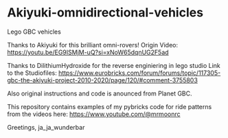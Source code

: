 # Akiyuki-omnidirectional-vehicles
Lego GBC vehicles

Thanks to Akiyuki for this brilliant omni-rovers!
Origin Video: https://youtu.be/EG9ISMjM-uQ?si=xNoW65dqnUG2F5ad

Thanks to DilithiumHydroxide for the reverse enginiering in lego studio
Link to the Studiofiles: 
https://www.eurobricks.com/forum/forums/topic/117305-gbc-the-akiyuki-project-2010-2020/page/120/#comment-3755803

Also original instructions and code is anounced from Planet GBC. 

This repository contains examples of my pybricks code for ride patterns from the videos here:
https://www.youtube.com/@mrmoonrc

Greetings, ja_ja_wunderbar 